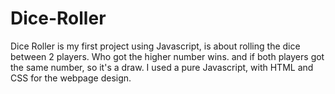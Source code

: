 # Dice-Roller

Dice Roller is my first project using Javascript, is about rolling the dice between 2 players. Who got the higher number wins. and if both players got the same number, so it's a draw.
I used a pure Javascript, with HTML and CSS for the webpage design. 
